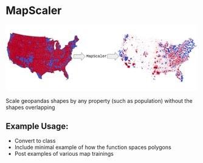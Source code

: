 # MapScaler
![Example visualization](/images/header.png)

Scale geopandas shapes by any property (such as population) without the shapes overlapping


## Example Usage:
- Convert to class
- Include minimal example of how the function spaces polygons
- Post examples of various map trainings
